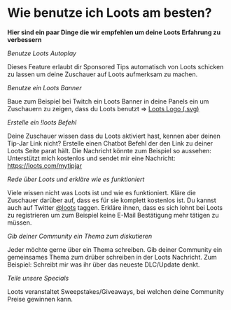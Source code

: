 # Wie benutze ich Loots am besten?

**Hier sind ein paar Dinge die wir empfehlen um deine Loots Erfahrung zu verbessern**


*Benutze Loots Autoplay*

Dieses Feature erlaubt dir Sponsored Tips automatisch von Loots schicken zu lassen um deine Zuschauer auf
Loots aufmerksam zu machen.


*Benutze ein Loots Banner*

Baue zum Beispiel bei Twitch ein Loots Banner in deine Panels ein um Zuschauern zu zeigen, dass du Loots benutzt
=> [Loots Logo (.svg)](https://loots.com/img/logos/loots.svg)


*Erstelle ein !loots Befehl*

Deine Zuschauer wissen dass du Loots aktiviert hast, kennen aber deinen Tip-Jar Link nicht? Erstelle einen Chatbot Befehl
der den Link zu deiner Loots Seite parat hält. Die Nachricht könnte zum Beispiel so aussehen:
Unterstützt mich kostenlos und sendet mir eine Nachricht: https://loots.com/mytipjar


*Rede über Loots und erkläre wie es funktioniert*

Viele wissen nicht was Loots ist und wie es funktioniert. Kläre die Zuschauer darüber auf, dass es für sie komplett kostenlos ist.
Du kannst auch auf Twitter [@loots](https://twitter.com/loots) taggen.
Erkläre ihnen, dass es sich lohnt bei Loots zu registrieren um zum Beispiel keine E-Mail Bestätigung mehr tätigen zu müssen.


*Gib deiner Community ein Thema zum diskutieren*

Jeder möchte gerne über ein Thema schreiben. Gib deiner Community ein gemeinsames Thema zum drüber schreiben in der 
Loots Nachricht. Zum Beispiel: Schreibt mir was ihr über das neueste DLC/Update denkt.


*Teile unsere Specials*

Loots veranstaltet Sweepstakes/Giveaways, bei welchen deine Community Preise gewinnen kann.
